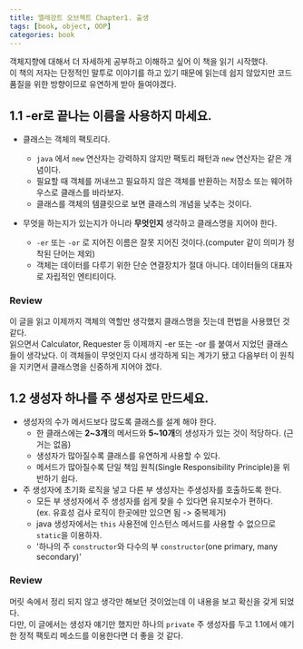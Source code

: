 ```yaml
---
title: 엘레강트 오브젝트 Chapter1. 출생
tags: [book, object, OOP]
categories: book
---
```


객체지향에 대해서 더 자세하게 공부하고 이해하고 싶어 이 책을 읽기 시작했다.  
이 책의 저자는 단정적인 말투로 이야기를 하고 있기 때문에 읽는데 쉽지 않았지만 
코드 품질을 위한 방향이므로 유연하게 받아 들여야겠다.  

<!--more-->


## 1.1 -er로 끝나는 이름을 사용하지 마세요.


- 클래스는 객체의 팩토리다.
  - `java` 에서 `new` 연산자는 강력하지 않지만 팩토리 패턴과 `new` 연산자는 같은 개념이다.
  - 필요할 때 객체를 꺼내쓰고 필요하지 않은 객체를 반환하는 저장소 또는 웨어하우스로 클래스를 바라보자.
  - 클래스를 객체의 템클릿으로 보면 클래스의 개념을 낮추는 것이다.  
  
- 무엇을 하는지가 있는지가 아니라 **무엇인지** 생각하고 클래스명을 지어야 한다.
  - `-er` 또는 `-or` 로 지어진 이름은 잘못 지어진 것이다.(computer 같이 의미가 정착된 단어는 제외)
  - 객체는 데이터를 다루기 위한 단순 연결장치가 절대 아니다. 데이터들의 대표자로 자립적인 엔티티이다.
 
 
### Review

이 글을 읽고 이제까지 객체의 역할만 생각했지 클래스명을 짓는데 편법을 사용했던 것 같다.  
읽으면서 Calculator, Requester 등 이제까지 -er 또는 -or 를 붙여서 지었던 클래스들이 생각났다.
이 객체들이 무엇인지 다시 생각하게 되는 계가기 됐고 다음부터 이 원칙을 지키면서 클래스명을 신중하게 지어야 겠다.


## 1.2 생성자 하나를 주 생성자로 만드세요.

- 생성자의 수가 메서드보다 많도록 클래스를 설계 해야 한다.
  - 한 클래스에는 **2~3개**의 메서드와 **5~10개**의 생성자가 있는 것이 적당하다. (근거는 없음)
  - 생성자가 많아질수록 클래스를 유연하게 사용할 수 있다.
  - 메서드가 많아질수록 단일 책임 원칙(Single Responsibility Principle)을 위반하기 쉽다.
- 주 생성자에 초기화 로직을 넣고 다른 부 생성자는 주생성자를 호출하도록 한다.
  - 모든 부 생성자에서 주 생성자를 쉽게 찾을 수 있다면 유지보수가 편하다.  
  (ex. 유효성 검사 로직이 한곳에만 있으면 됨 -> 중복제거)
  - java 생성자에서는 `this` 사용전에 인스턴스 메서드를 사용할 수 없으므로 `static`을 이용하자.
  - '하나의 주 `constructor`와 다수의 부 `constructor`(one primary, many secondary)'
  
### Review

머릿 속에서 정리 되지 않고 생각만 해보던 것이었는데 이 내용을 보고 확신을 갖게 되었다.  
다만, 이 글에서는 생성자 얘기만 했지만 
하나의 `private` 주 생성자를 두고 1.1에서 얘기한 정적 팩토리 메소드를 이용한다면 더 좋을 것 같다.
 

     